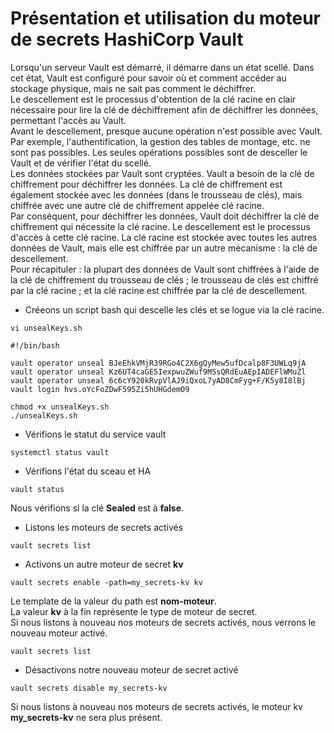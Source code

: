 # Présentation et utilisation du moteur de secrets HashiCorp Vault

Lorsqu'un serveur Vault est démarré, il démarre dans un état scellé. Dans cet état, Vault est configuré pour savoir où et comment accéder au stockage physique, mais ne sait pas comment le déchiffrer.
<br>
Le descellement est le processus d'obtention de la clé racine en clair nécessaire pour lire la clé de déchiffrement afin de déchiffrer les données, permettant l'accès au Vault.
<br>
Avant le descellement, presque aucune opération n'est possible avec Vault. Par exemple, l'authentification, la gestion des tables de montage, etc. ne sont pas possibles. Les seules opérations possibles sont de desceller le Vault et de vérifier l'état du scellé.
<br>
Les données stockées par Vault sont cryptées. Vault a besoin de la clé de chiffrement pour déchiffrer les données. La clé de chiffrement est également stockée avec les données (dans le trousseau de clés), mais chiffrée avec une autre clé de chiffrement appelée clé racine.
<br>
Par conséquent, pour déchiffrer les données, Vault doit déchiffrer la clé de chiffrement qui nécessite la clé racine. Le descellement est le processus d'accès à cette clé racine. La clé racine est stockée avec toutes les autres données de Vault, mais elle est chiffrée par un autre mécanisme : la clé de descellement.
<br>
Pour récapituler : la plupart des données de Vault sont chiffrées à l'aide de la clé de chiffrement du trousseau de clés ; le trousseau de clés est chiffré par la clé racine ; et la clé racine est chiffrée par la clé de descellement.

- Créeons un script bash qui descelle les clés et se logue via la clé racine.

```
vi unsealKeys.sh
```

```
#!/bin/bash

vault operator unseal BJeEhkVMjR39RGo4C2X6gQyMew5ufDcalp8F3UWLq9jA
vault operator unseal Kz6UT4caGE5IexpwuZWuf9MSsQRdEuAEpIADEFlWMuZl
vault operator unseal 6c6cY920kRvpVlAJ9iQxoL7yAD8CmFyg+F/K5y8I8lBj
vault login hvs.oYcFoZDwF595Zi5hUHGdemO9
```

```
chmod +x unsealKeys.sh
./unsealKeys.sh
```

- Vérifions le statut du service vault

```
systemctl status vault
```

- Vérifions l'état du sceau et HA

```
vault status
```

Nous vérifions si la clé **Sealed** est à **false**.

- Listons les moteurs de secrets activés

```
vault secrets list
```

- Activons un autre moteur de secret **kv**

```
vault secrets enable -path=my_secrets-kv kv
```

Le template de la valeur du path est **nom-moteur**. <br>
La valeur **kv** à la fin représente le type de moteur de secret. <br>
Si nous listons à nouveau nos moteurs de secrets activés, nous verrons le nouveau moteur activé.

```
vault secrets list
```

- Désactivons notre nouveau moteur de secret activé

```
vault secrets disable my_secrets-kv
```

Si nous listons à nouveau nos moteurs de secrets activés, le moteur kv **my_secrets-kv** ne sera plus présent.